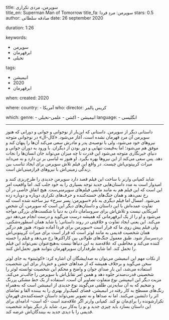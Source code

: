
title: سوپرمن، مردی تکراری  
title_en: Superman Man of Tomorrow
title_fa: سوپرمن: مردِ فردا
stars: 0.5
author: صادقه سلطانی
date: 26 september 2020

duration: 1:26

keywords:
  - سوپرمن
  - ابرقهرمان
  - تخیلی 

tags:
  - انیمیشن
  - 2020
  - ابرقهرمان   

when:
  created: 2020

where:
  country:
    - آمریکا
who:
  director: کریس پالمر 

which:
  genre:
    - انیمیشن
    - اکشن
    - علمی-تخیلی
  language:
    - انگلیسی 
   
---

داستانی دیگر از سوپرمن. داستانی که این‌بار از نوجوانی و جوانی و دورانی که هنوز سوپرمن آن مردِ قهرمان نشده است، آغاز می‌شود. «کال-ال» در نوجوانی متوجه نیروهای خود می‌شود، ولی با توصیه‌ی پدر و مادرش سعی می‌کند آن‌ها را پنهان کند و موفق هم می‌شود؛ اما به‌قیمت تنهایی و دور بودن از دیگران. با ورود به دوران جوانی و دنیایِ خبرنگاری متوجه می‌شود این قدرت تا چه میزان می‌تواند جان انسان‌ها را نجات دهد. پس سعی می‌کند از این نیروها بهره بگیرد. او هنوز نه لباسی بر تن دارد و نه می‌داند میراث کریپتونی‌اش چیست. در واقع این فیلم تلاش سوپرمن برای ایجاد تناسب بین زندگی زمینی‌اش با نیروهای فرازمینی‌اش است.

 شاید کمپانی وارنر با ساخت این فیلم قصد دارد سوپرمن‌ِ جدیدی را طرح‌ریزی کنند و امیدوار است به مدد داستان‌هایی جدید توجه بسیاری را به خود جلب کند. اما واقعیت امر این است که این فیلم هم به مانند مابقی فیلم‌های سوپرمنی‌ست. هیچ اتفاق خاصی در آن رخ نمی‌دهد و همان جنگ‌های خسته‌کننده و حرف‌های تکراری دوباره و دوباره زده می‌شود. امسال اما فیلم دیگری به نام «سوپرمن: پسر سرخ» نیز ساخته شده است که تفاوت عمده‌اش با این داستان و داستان‌های دیگر این است که سوپرمن، آن شخصِ آمریکایی نیست و تلاش‌اش برای سروسامان دادن به دنیا با شکست‌های بزرگی مواجه می‌شود و او را از یک ابرقهرمانی که همیشه درست می‌گوید و درست انجام می‌دهد دور می‌کند. این یعنی ایجاد تفاوت و خلاقیتی در روند داستانی؛ یا شاید همان اسطوره‌شکنی. ولی فیلم پیش روی ما که قرار است «سوپرمن  برای فردا آماده شود»، هنوز هم درگیر همان شخصیت‌ قدیمی‌ به مانند لوثر است که قرار است برای میراث کریپتونی‌اش دردسرساز شود. طبق معمول جنگ‌های طولانی بین کاراکترها رخ می‌دهد و فیلم را خسته کننده می‌کند و مخاطبی که علاقه‌مند به این دنیاها نیست به‌هیچ‌عنوان نمی‌تواند این فیلم را تحمل کند. اما شاید طرفداران سوپرقهرمان بتوانند هنوز تحمل‌اش کنند. 

از نکات مهم این انیمیشن می‌توان به صداپیشگان آن اشاره کرد: «کوئینتو» به جای لوثر سخن می‌گوید و برخلاف همیشه که از صداهای خشن و خش‌دار برای این شخصیت استفاده می‌شد، این بار صدایِ جوان و واضح و محکم این شخصیت توانسته لوثر را شخصیتی قدرت‌مندتر جلوه دهد و همین امر تقابل‌اش با سوپرمن را جالب‌تر می‌کند. مزیت دیگر این انیمیشن نوع متفاوت تصاویر آن است. استفاده از یک خط مشکی پررنگ و ضخیم که به آن سایه‌زنی طلقی می‌گویند نوع جدیدی از انیمیشن است که به‌همراه رنگ‌های مسطح به کار رفته در انیمیشن‌، فضای کمیک‌وار بهتری را به بیننده القا و تماشای اثر را دلنشین می‌کنند. اما نه صداها و نه تصویر نمی‌تواند داستانِ خسته‌کننده‌ی قهرمانِ تکرارشونده را برای‌مان نو کند. کمپانی وارنر اگر علاقه‌مند است -که است- ادامه‌ای برای این داستان بسازد باید چیزی جدید و نو را به‌کار ببرد. شاید بار دیگر بتواند شخصیت قدیمی را با دیدی جدید به بینندگان‌اش عرضه کند.